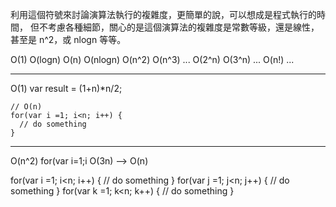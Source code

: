 利用這個符號來討論演算法執行的複雜度，更簡單的說，可以想成是程式執行的時間，
但不考慮各種細節，關心的是這個演算法的複雜度是常數等級，還是線性，甚至是 n^2，或 nlogn 等等。

O(1) O(logn)  O(n)  O(nlogn)  O(n^2)  O(n^3) ... O(2^n)  O(3^n) ... O(n!) ...
<hr>
O(1)
var result = (1+n)*n/2;

```
// O(n)
for(var i =1; i<n; i++) {
  // do something
}
```

<hr>
O(n^2)
for(var i=1;i<n;i++) {
  for(var j=1;j<h;j++) {
    // do something
  }
}

<hr>
O(3n) --> O(n)

for(var i =1; i<n; i++) {
  // do something
}
for(var j =1; j<n; j++) {
  // do something
}
for(var k =1; k<n; k++) {
  // do something
}